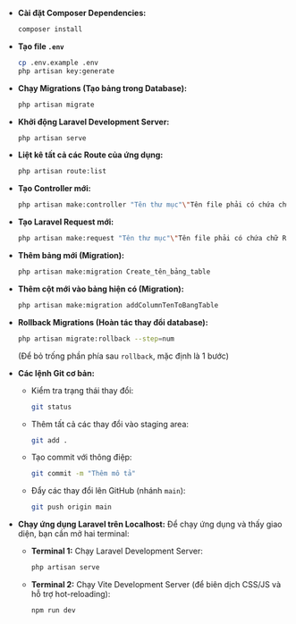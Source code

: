 * **Cài đặt Composer Dependencies:**
    ```bash
    composer install
    ```

* **Tạo file `.env`**
    ```bash
    cp .env.example .env
    php artisan key:generate
    ```

* **Chạy Migrations (Tạo bảng trong Database):**
    ```bash
    php artisan migrate
    ```

* **Khởi động Laravel Development Server:**
    ```bash
    php artisan serve
    ```

* **Liệt kê tất cả các Route của ứng dụng:**
    ```bash
    php artisan route:list
    ```

* **Tạo Controller mới:**
    ```bash
    php artisan make:controller "Tên thư mục"\"Tên file phải có chứa chữ Controller"
    ```

* **Tạo Laravel Request mới:**
    ```bash
    php artisan make:request "Tên thư mục"\"Tên file phải có chứa chữ Request"
    ```

* **Thêm bảng mới (Migration):**
    ```bash
    php artisan make:migration Create_tên_bảng_table
    ```

* **Thêm cột mới vào bảng hiện có (Migration):**
    ```bash
    php artisan make:migration addColumnTenToBangTable
    ```

* **Rollback Migrations (Hoàn tác thay đổi database):**
    ```bash
    php artisan migrate:rollback --step=num
    ```
    (Để bỏ trống phần phía sau `rollback`, mặc định là 1 bước)

* **Các lệnh Git cơ bản:**
    * Kiểm tra trạng thái thay đổi:
        ```bash
        git status
        ```
    * Thêm tất cả các thay đổi vào staging area:
        ```bash
        git add .
        ```
    * Tạo commit với thông điệp:
        ```bash
        git commit -m "Thêm mô tả"
        ```
    * Đẩy các thay đổi lên GitHub (nhánh `main`):
        ```bash
        git push origin main
        ```

* **Chạy ứng dụng Laravel trên Localhost:**
    Để chạy ứng dụng và thấy giao diện, bạn cần mở hai terminal:
    * **Terminal 1:** Chạy Laravel Development Server:
        ```bash
        php artisan serve
        ```
    * **Terminal 2:** Chạy Vite Development Server (để biên dịch CSS/JS và hỗ trợ hot-reloading):
        ```bash
        npm run dev
        ```
